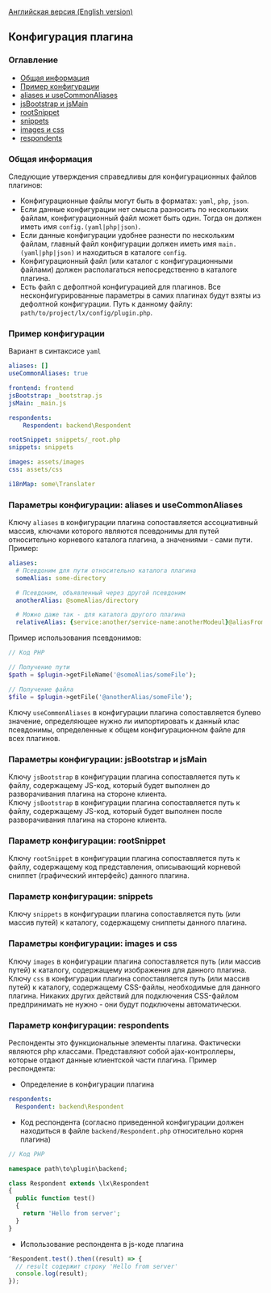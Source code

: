 [Английская версия (English version)](https://github.com/epicoon/lx-doc-articles/blob/master/en/lx-core/doc/plugin-config.md)

## Конфигурация плагина

### Оглавление
* [Общая информация](#common)
* [Пример конфигурации](#example)
* [aliases и useCommonAliases](#aliases)
* [jsBootstrap и jsMain](#frontend)
* [rootSnippet](#rootSnippet)
* [snippets](#snippets)
* [images и css](#assets)
* [respondents](#respondents)


<a name="common"><h3>Общая информация</h3></a>
Следующие утверждения справедливы для конфигурационных файлов плагинов:
* Конфигурационные файлы могут быть в форматax: `yaml`, `php`, `json`.
* Если данные конфигурации нет смысла разносить по нескольких файлам, конфигурационный файл может быть один. Тогда он должен иметь имя `config.(yaml|php|json)`.
* Если данные конфигурации удобнее разнести по нескольким файлам, главный файл конфигурации должен иметь имя `main.(yaml|php|json)` и находиться в каталоге `config`.
* Конфигурационный файл (или каталог с конфигурационными файлами) должен располагаться непосредственно в каталоге плагина.
* Есть файл с дефолтной конфигурацией для плагинов. Все несконфигурированные параметры в самих плагинах будут взяты из дефолтной конфигурации. Путь к данному файлу: `path/to/project/lx/config/plugin.php`.


<a name="example"><h3>Пример конфигурации</h3></a>
Вариант в синтаксисе `yaml`
```yaml
aliases: []
useCommonAliases: true

frontend: frontend
jsBootstrap: _bootstrap.js
jsMain: _main.js

respondents:
	Respondent: backend\Respondent

rootSnippet: snippets/_root.php
snippets: snippets

images: assets/images
css: assets/css

i18nMap: some\Translater
```


<a name="aliases"><h3>Параметры конфигурации: <b>aliases</b> и <b>useCommonAliases</b></h3></a>
Ключу `aliases` в конфигурации плагина сопоставляется ассоциативный массив, ключами которого являются псевдонимы для путей относительно корневого каталога плагина, а значениями - сами пути. Пример:
```yaml
aliases:
  # Псевдоним для пути относительно каталога плагина
  someAlias: some-directory

  # Псевдоним, объявленный через другой псевдоним
  anotherAlias: @someAlias/directory

  # Можно даже так - для каталога другого плагина
  relativeAlias: {service:another/service-name:anotherModeul}@aliasFromAnotherPlugin
```
Пример использования псевдонимов:
```php
// Код PHP

// Получение пути
$path = $plugin->getFileName('@someAlias/someFile');

// Получение файла
$file = $plugin->getFile('@anotherAlias/someFile');
```
Ключу `useCommonAliases` в конфигурации плагина сопоставляется булево значение, определяющее нужно ли импортировать к данный клас псевдонимы, определенные к общем конфигурационном файле для всех плагинов.


<a name="frontend"><h3>Параметры конфигурации: <b>jsBootstrap</b> и <b>jsMain</b></h3></a>
Ключу `jsBootstrap` в конфигурации плагина сопоставляется путь к файлу, содержащему JS-код, который будет выполнен до разворачивания плагина на стороне клиента.<br>
Ключу `jsBootstrap` в конфигурации плагина сопоставляется путь к файлу, содержащему JS-код, который будет выполнен после разворачивания плагина на стороне клиента.


<a name="rootSnippet"><h3>Параметр конфигурации: <b>rootSnippet</b></h3></a>
Ключу `rootSnippet` в конфигурации плагина сопоставляется путь к файлу, содержащему код представления, описывающий корневой сниппет (графический интерфейс) данного плагина.


<a name="snippets"><h3>Параметр конфигурации: <b>snippets</b></h3></a>
Ключу `snippets` в конфигурации плагина сопоставляется путь (или массив путей) к каталогу, содержащему сниппеты данного плагина.


<a name="assets"><h3>Параметры конфигурации: <b>images</b> и <b>css</b></h3></a>
Ключу `images` в конфигурации плагина сопоставляется путь (или массив путей) к каталогу, содержащему изображения для данного плагина.<br>
Ключу `css` в конфигурации плагина сопоставляется путь (или массив путей) к каталогу, содержащему CSS-файлы, необходимые для данного плагина. Никаких других действий для подключения CSS-файлом предпринимать не нужно - они будут подключены автоматически.


<a name="respondents"><h3>Параметр конфигурации: <b>respondents</b></h3></a>
Респонденты это функциональные элементы плагина. Фактически являются php классами. Представляют собой ajax-контроллеры, которые отдают данные клиентской части плагина.
Пример респондента:
* Определение в конфигурации плагина
```yaml
respondents:
  Respondent: backend\Respondent
```
* Код респондента (согласно приведенной конфигурации должен находиться в файле `backend/Respondent.php` относительно корня плагина)
```php
// Код PHP

namespace path\to\plugin\backend;

class Respondent extends \lx\Respondent
{
  public function test()
  {
    return 'Hello from server';
  }
}
```
* Использование респондента в js-коде плагина
```js
^Respondent.test().then((result) => {
  // result содержит строку 'Hello from server'
  console.log(result);
});
```
